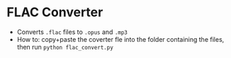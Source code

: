 # FLAC Converter

* Converts `.flac` files to `.opus` and `.mp3`
* How to: copy+paste the coverter fle into the folder containing the files, then run `python flac_convert.py`